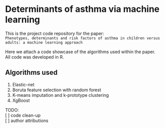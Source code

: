 # Determinants of asthma via machine learning 

This is the project code repository for the paper:  
`Phenotypes, determinants and risk factors of asthma in children versus adults: a machine learning approach`

Here we attach a code showcase of the algorithms used within the paper. All code was developed in R.

## Algorithms used
1. Elastic-net
2. Boruta feature selection with random forest
3. K-means imputation and k-prototype clustering
4. XgBoost

TODO:   
[ ] code clean-up   
[ ] author attributions
